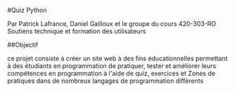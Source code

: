 #Quiz Python

Par Patrick Lafrance, Daniel Gailloux et le groupe du cours 420-303-RO Soutiens technique et formation des utilisateurs

##Objectif

ce projet consiste à créer un site web à des fins éducationnelles permettant à des étudiants en programmation de pratiquer, tester et améliorer leurs compétences en programmation à l'aide de quiz, exercices et Zones de pratiques dans de nombreux langages de programmation différents



